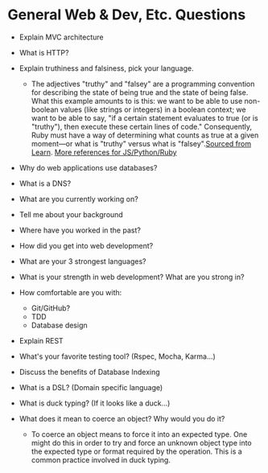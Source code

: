 # General Web & Dev, Etc. Questions 

* Explain MVC architecture

* What is HTTP?

* Explain truthiness and falsiness, pick your language. 
  * The adjectives "truthy" and "falsey" are a programming convention for describing the state of being true and the state of being false.
  What this example amounts to is this: we want to be able to use non-boolean values (like strings or integers) in a boolean context; we want to be able to say, "if a certain statement evaluates to true (or is "truthy"), then execute these certain lines of code."
  Consequently, Ruby must have a way of determining what counts as true at a given moment—or what is "truthy" versus what is "falsey".[Sourced from Learn](https://learn.co/tracks/full-stack-web-development/intro-to-ruby-development/logic-and-conditions/truthiness). [More references for JS/Python/Ruby](https://gist.github.com/jfarmer/2647362)

* Why do web applications use databases?

* What is a DNS?


* What are you currently working on?

* Tell me about your background

* Where have you worked in the past?

* How did you get into web development?

* What are your 3 strongest languages?

* What is your strength in web development? What are you strong in?

* How comfortable are you with: 
  * Git/GitHub?
  * TDD
  * Database design

* Explain REST

* What's your favorite testing tool? (Rspec, Mocha, Karma...)

* Discuss the benefits of Database Indexing

* What is a DSL? (Domain specific language)

* What is duck typing? (If it looks like a duck...)

* What does it mean to coerce an object? Why would you do it?
  * To coerce an object means to force it into an expected type. One might do this in order to try and force an unknown object type into the expected type or format required by the operation. This is a common practice involved in duck typing.